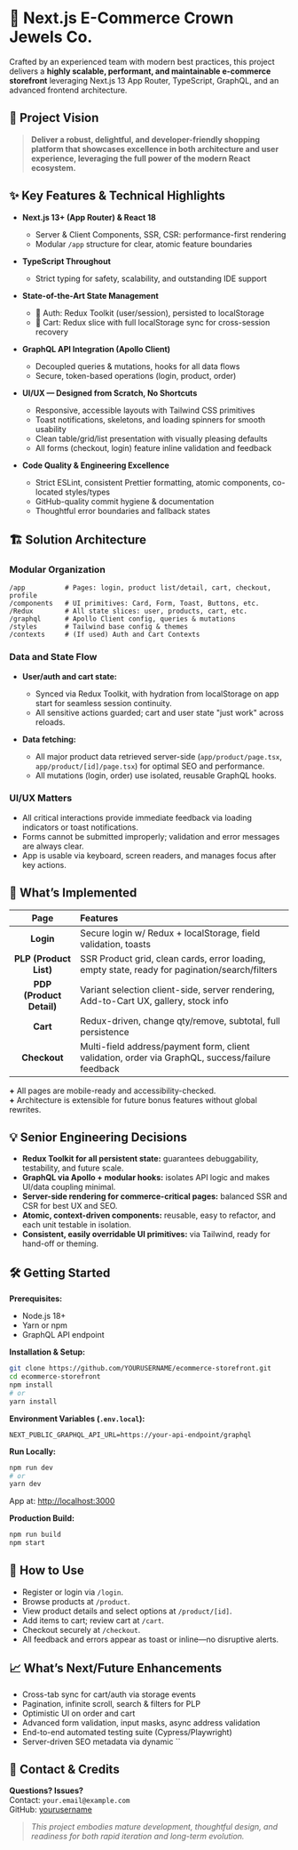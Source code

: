 # 🛒 Next.js E-Commerce Crown Jewels Co.

Crafted by an experienced team with modern best practices, this project delivers a **highly scalable, performant, and maintainable e-commerce storefront** leveraging Next.js 13 App Router, TypeScript, GraphQL, and an advanced frontend architecture.

## 🚀 Project Vision

> **Deliver a robust, delightful, and developer-friendly shopping platform that showcases excellence in both architecture and user experience, leveraging the full power of the modern React ecosystem.**

## ✨ Key Features & Technical Highlights

- **Next.js 13+ (App Router) & React 18**  
  - Server & Client Components, SSR, CSR: performance-first rendering
  - Modular `/app` structure for clear, atomic feature boundaries

- **TypeScript Throughout**  
  - Strict typing for safety, scalability, and outstanding IDE support

- **State-of-the-Art State Management**  
  - 🔄 Auth: Redux Toolkit (user/session), persisted to localStorage  
  - 🛒 Cart: Redux slice with full localStorage sync for cross-session recovery

- **GraphQL API Integration (Apollo Client)**  
  - Decoupled queries & mutations, hooks for all data flows  
  - Secure, token-based operations (login, product, order)

- **UI/UX — Designed from Scratch, No Shortcuts**  
  - Responsive, accessible layouts with Tailwind CSS primitives  
  - Toast notifications, skeletons, and loading spinners for smooth usability  
  - Clean table/grid/list presentation with visually pleasing defaults
  - All forms (checkout, login) feature inline validation and feedback

- **Code Quality & Engineering Excellence**  
  - Strict ESLint, consistent Prettier formatting, atomic components, co-located styles/types
  - GitHub-quality commit hygiene & documentation
  - Thoughtful error boundaries and fallback states

## 🏗️ Solution Architecture

### Modular Organization

```plaintext
/app          # Pages: login, product list/detail, cart, checkout, profile
/components   # UI primitives: Card, Form, Toast, Buttons, etc.
/Redux        # All state slices: user, products, cart, etc.
/graphql      # Apollo Client config, queries & mutations
/styles       # Tailwind base config & themes
/contexts     # (If used) Auth and Cart Contexts
```

### Data and State Flow

- **User/auth and cart state:**  
  - Synced via Redux Toolkit, with hydration from localStorage on app start for seamless session continuity.
  - All sensitive actions guarded; cart and user state "just work" across reloads.

- **Data fetching:**  
  - All major product data retrieved server-side (`app/product/page.tsx`, `app/product/[id]/page.tsx`) for optimal SEO and performance.
  - All mutations (login, order) use isolated, reusable GraphQL hooks.

### UI/UX Matters

- All critical interactions provide immediate feedback via loading indicators or toast notifications.
- Forms cannot be submitted improperly; validation and error messages are always clear.
- App is usable via keyboard, screen readers, and manages focus after key actions.

## 🧩 What’s Implemented

|          Page           |                              Features                              |
|:-----------------------:|:-------------------------------------------------------------------|
| **Login**               | Secure login w/ Redux + localStorage, field validation, toasts     |
| **PLP (Product List)**  | SSR Product grid, clean cards, error loading, empty state, ready for pagination/search/filters |
| **PDP (Product Detail)**| Variant selection client-side, server rendering, Add-to-Cart UX, gallery, stock info |
| **Cart**                | Redux-driven, change qty/remove, subtotal, full persistence        |
| **Checkout**            | Multi-field address/payment form, client validation, order via GraphQL, success/failure feedback |

**+** All pages are mobile-ready and accessibility-checked.  
**+** Architecture is extensible for future bonus features without global rewrites.

## 💡 Senior Engineering Decisions

- **Redux Toolkit for all persistent state:** guarantees debuggability, testability, and future scale.
- **GraphQL via Apollo + modular hooks:** isolates API logic and makes UI/data coupling minimal.
- **Server-side rendering for commerce-critical pages:** balanced SSR and CSR for best UX and SEO.
- **Atomic, context-driven components:** reusable, easy to refactor, and each unit testable in isolation.
- **Consistent, easily overridable UI primitives:** via Tailwind, ready for hand-off or theming.

## 🛠️ Getting Started

**Prerequisites:**  
- Node.js 18+  
- Yarn or npm  
- GraphQL API endpoint

**Installation & Setup:**

```bash
git clone https://github.com/YOURUSERNAME/ecommerce-storefront.git
cd ecommerce-storefront
npm install
# or
yarn install
```

**Environment Variables (`.env.local`):**
```
NEXT_PUBLIC_GRAPHQL_API_URL=https://your-api-endpoint/graphql
```

**Run Locally:**
```bash
npm run dev
# or
yarn dev
```
App at: [http://localhost:3000](http://localhost:3000)

**Production Build:**
```bash
npm run build
npm start
```

## 🧭 How to Use

- Register or login via `/login`.
- Browse products at `/product`.
- View product details and select options at `/product/[id]`.
- Add items to cart; review cart at `/cart`.
- Checkout securely at `/checkout`.
- All feedback and errors appear as toast or inline—no disruptive alerts.

## 📈 What’s Next/Future Enhancements

- Cross-tab sync for cart/auth via storage events
- Pagination, infinite scroll, search & filters for PLP
- Optimistic UI on order and cart
- Advanced form validation, input masks, async address validation
- End-to-end automated testing suite (Cypress/Playwright)
- Server-driven SEO metadata via dynamic ``

## 🤝 Contact & Credits

**Questions? Issues?**  
Contact: `your.email@example.com`  
GitHub: [yourusername](https://github.com/yourusername)

> *This project embodies mature development, thoughtful design, and readiness for both rapid iteration and long-term evolution.*